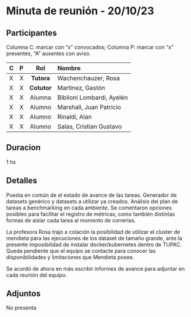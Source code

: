 # Minuta de reunión - 20/10/23

## Participantes

Columna C: marcar con “x” convocados; Columna P: marcar con “x” presentes, “A” ausentes con aviso.

| C   | P   |     Rol     | Nombre                    |
| :-- | :-- | :---------: | :------------------------ |
| X   | X   | **Tutora**  | Wachenchauzer, Rosa       |
| X   | X   | **Cotutor** | Martinez, Gastón          |
| X   | X   |   Alumna    | Bibiloni Lombardi, Ayelén |
| X   | X   |   Alumno    | Marshall, Juan Patricio   |
| X   | X   |   Alumno    | Rinaldi, Alan             |
| X   | X   |   Alumno    | Salas, Cristian Gustavo   |

## Duracion

1 hs

## Detalles

Puesta en común de el estado de avance de las tareas. Generador de datasets genérico y datasets a utilizar ya creados. Análisis del plan de tareas a benchmarking en cada ambiente. Se comentaron opciones posibles para facilitar el registro de métricas, como también distintas formas de aislar cada tarea al momento de correrlas.

La profesora Rosa trajo a colación la posibilidad de utilizar el cluster de mendieta para las ejecuciones de los dataset de tamaño grande, ante la presente imposibilidad de instalar docker/kubernetes dentro de TUPAC.
Queda pendiente que el equipo se contacte para conocer las disponibilidades y limitaciones que Mendieta posee.

Se acordó de ahora en más escribir informes de avance para adjuntar en cada reunión del equipo.

## Adjuntos

No presenta
